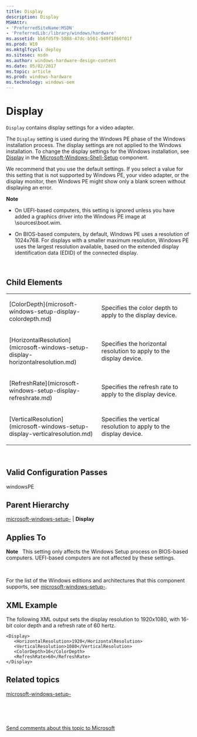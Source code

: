 ```yaml
---
title: Display
description: Display
MSHAttr:
- 'PreferredSiteName:MSDN'
- 'PreferredLib:/library/windows/hardware'
ms.assetid: bb6fd5f9-5888-47dc-b561-949f1860f01f
ms.prod: W10
ms.mktglfcycl: deploy
ms.sitesec: msdn
ms.author: windows-hardware-design-content
ms.date: 05/02/2017
ms.topic: article
ms.prod: windows-hardware
ms.technology: windows-oem
---
```


# Display


`Display` contains display settings for a video adapter.

The `Display` setting is used during the Windows PE phase of the Windows installation process. The display settings are not applied to the Windows installation. To change the display settings for the Windows installation, see [Display](microsoft-windows-shell-setup-display.md) in the [Microsoft-Windows-Shell-Setup](microsoft-windows-shell-setup.md) component.

We recommend that you use the default settings. If you select a value for this setting that is not supported by Windows PE, your video adapter, or the display monitor, then Windows PE might show only a blank screen without displaying an error.

**Note**  
-   On UEFI-based computers, this setting is ignored unless you have added a graphics driver into the Windows PE image at \\sources\\boot.wim.

-   On BIOS-based computers, by default, Windows PE uses a resolution of 1024x768. For displays with a smaller maximum resolution, Windows PE uses the largest resolution available, based on the extended display identification data (EDID) of the connected display.

 

## Child Elements


<table>
<colgroup>
<col width="50%" />
<col width="50%" />
</colgroup>
<tbody>
<tr class="odd">
<td><p>[ColorDepth](microsoft-windows-setup-display-colordepth.md)</p></td>
<td><p>Specifies the color depth to apply to the display device.</p></td>
</tr>
<tr class="even">
<td><p>[HorizontalResolution](microsoft-windows-setup-display-horizontalresolution.md)</p></td>
<td><p>Specifies the horizontal resolution to apply to the display device.</p></td>
</tr>
<tr class="odd">
<td><p>[RefreshRate](microsoft-windows-setup-display-refreshrate.md)</p></td>
<td><p>Specifies the refresh rate to apply to the display device.</p></td>
</tr>
<tr class="even">
<td><p>[VerticalResolution](microsoft-windows-setup-display-verticalresolution.md)</p></td>
<td><p>Specifies the vertical resolution to apply to the display device.</p></td>
</tr>
</tbody>
</table>

 

## Valid Configuration Passes


windowsPE

## Parent Hierarchy


[microsoft-windows-setup-](microsoft-windows-setup.md) | **Display**

## Applies To


**Note**  
This setting only affects the Windows Setup process on BIOS-based computers. UEFI-based computers are not affected by these settings.

 

For the list of the Windows editions and architectures that this component supports, see [microsoft-windows-setup-](microsoft-windows-setup.md).

## XML Example


The following XML output sets the display resolution to 1920x1080, with 16-bit color depth and a refresh rate of 60 hertz.

``` syntax
<Display>
   <HorizontalResolution>1920</HorizontalResolution>
   <VerticalResolution>1080</VerticalResolution>
   <ColorDepth>16</ColorDepth>
   <RefreshRate>60</RefreshRate>
</Display>
```

## Related topics


[microsoft-windows-setup-](microsoft-windows-setup.md)

 

 

[Send comments about this topic to Microsoft](mailto:wsddocfb@microsoft.com?subject=Documentation%20feedback%20%5Bp_unattend\p_unattend%5D:%20Display%20%20RELEASE:%20%2810/3/2016%29&body=%0A%0APRIVACY%20STATEMENT%0A%0AWe%20use%20your%20feedback%20to%20improve%20the%20documentation.%20We%20don't%20use%20your%20email%20address%20for%20any%20other%20purpose,%20and%20we'll%20remove%20your%20email%20address%20from%20our%20system%20after%20the%20issue%20that%20you're%20reporting%20is%20fixed.%20While%20we're%20working%20to%20fix%20this%20issue,%20we%20might%20send%20you%20an%20email%20message%20to%20ask%20for%20more%20info.%20Later,%20we%20might%20also%20send%20you%20an%20email%20message%20to%20let%20you%20know%20that%20we've%20addressed%20your%20feedback.%0A%0AFor%20more%20info%20about%20Microsoft's%20privacy%20policy,%20see%20http://privacy.microsoft.com/default.aspx. "Send comments about this topic to Microsoft")





